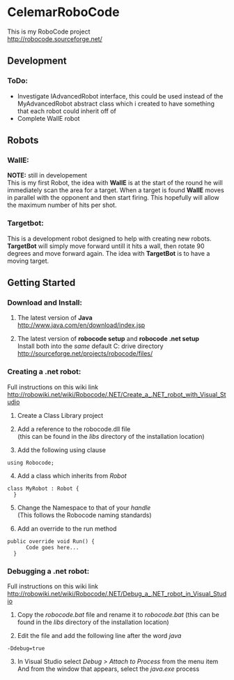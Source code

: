 # CelemarRoboCode #

This is my RoboCode project  
http://robocode.sourceforge.net/

## Development ##

### ToDo: ###
* Investigate IAdvancedRobot interface, this could be used instead of the MyAdvancedRobot abstract class which i created to have something that each robot could inherit off of
* Complete WallE robot

## Robots ##

### WallE: ###
**NOTE:** still in developement  
This is my first Robot, the idea with **WallE** is at the start of the round he will immediately scan the area for a target. When a target is found **WallE** moves in parallel with the opponent and then start firing. This hopefully will allow the maximum number of hits per shot.

### Targetbot: ###
This is a development robot designed to help with creating new robots. **TargetBot** will simply move forward untill it hits a wall, then rotate 90 degrees and move forward again.
The idea with **TargetBot** is to have a moving target.

## Getting Started ##

### Download and Install: ###
1. The latest version of **Java**  
  http://www.java.com/en/download/index.jsp

2. The latest version of **robocode setup** and **robocode .net setup**  
  Install both into the *same* default C: drive directory  
  http://sourceforge.net/projects/robocode/files/

### Creating a .net robot: ###
Full instructions on this wiki link  
http://robowiki.net/wiki/Robocode/.NET/Create_a_.NET_robot_with_Visual_Studio

1. Create a Class Library project

2. Add a reference to the robocode.dll file  
  (this can be found in the *libs* directory of the installation location)

3. Add the following using clause  
  <pre><code>using Robocode;</code></pre>

4. Add a class which inherits from *Robot*  
  <pre><code>class MyRobot : Robot {  
  }</code></pre>

5. Change the Namespace to that of your *handle*  
  (This follows the Robocode naming standards)

6. Add an override to the run method  
  <pre><code>public override void Run() {
      Code goes here...
  }</code></pre>

### Debugging a .net robot: ###
Full instructions on this wiki link  
http://robowiki.net/wiki/Robocode/.NET/Debug_a_.NET_robot_in_Visual_Studio

1. Copy the *robocode.bat* file and rename it to *robocode.bat*
  (this can be found in the *libs* directory of the installation location)

2. Edit the file and add the following line after the word *java*  
  <pre><code>-Ddebug=true</code></pre>

3. In Visual Studio select *Debug > Attach to Process* from the menu item  
  And from the window that appears, select the *java.exe* process
